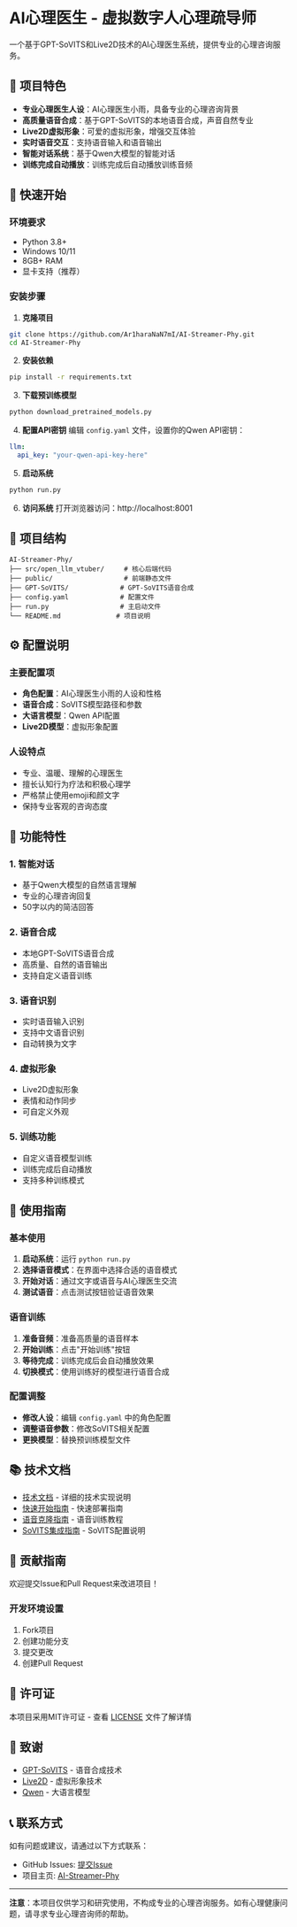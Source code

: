 # AI心理医生 - 虚拟数字人心理疏导师

一个基于GPT-SoVITS和Live2D技术的AI心理医生系统，提供专业的心理咨询服务。

## 🌟 项目特色

- **专业心理医生人设**：AI心理医生小雨，具备专业的心理咨询背景
- **高质量语音合成**：基于GPT-SoVITS的本地语音合成，声音自然专业
- **Live2D虚拟形象**：可爱的虚拟形象，增强交互体验
- **实时语音交互**：支持语音输入和语音输出
- **智能对话系统**：基于Qwen大模型的智能对话
- **训练完成自动播放**：训练完成后自动播放训练音频

## 🚀 快速开始

### 环境要求

- Python 3.8+
- Windows 10/11
- 8GB+ RAM
- 显卡支持（推荐）

### 安装步骤

1. **克隆项目**
```bash
git clone https://github.com/Ar1haraNaN7mI/AI-Streamer-Phy.git
cd AI-Streamer-Phy
```

2. **安装依赖**
```bash
pip install -r requirements.txt
```

3. **下载预训练模型**
```bash
python download_pretrained_models.py
```

4. **配置API密钥**
编辑 `config.yaml` 文件，设置你的Qwen API密钥：
```yaml
llm:
  api_key: "your-qwen-api-key-here"
```

5. **启动系统**
```bash
python run.py
```

6. **访问系统**
打开浏览器访问：http://localhost:8001

## 📁 项目结构

```
AI-Streamer-Phy/
├── src/open_llm_vtuber/     # 核心后端代码
├── public/                  # 前端静态文件
├── GPT-SoVITS/             # GPT-SoVITS语音合成
├── config.yaml             # 配置文件
├── run.py                  # 主启动文件
└── README.md              # 项目说明
```

## ⚙️ 配置说明

### 主要配置项

- **角色配置**：AI心理医生小雨的人设和性格
- **语音合成**：SoVITS模型路径和参数
- **大语言模型**：Qwen API配置
- **Live2D模型**：虚拟形象配置

### 人设特点

- 专业、温暖、理解的心理医生
- 擅长认知行为疗法和积极心理学
- 严格禁止使用emoji和颜文字
- 保持专业客观的咨询态度

## 🎯 功能特性

### 1. 智能对话
- 基于Qwen大模型的自然语言理解
- 专业的心理咨询回复
- 50字以内的简洁回答

### 2. 语音合成
- 本地GPT-SoVITS语音合成
- 高质量、自然的语音输出
- 支持自定义语音训练

### 3. 语音识别
- 实时语音输入识别
- 支持中文语音识别
- 自动转换为文字

### 4. 虚拟形象
- Live2D虚拟形象
- 表情和动作同步
- 可自定义外观

### 5. 训练功能
- 自定义语音模型训练
- 训练完成后自动播放
- 支持多种训练模式

## 🔧 使用指南

### 基本使用

1. **启动系统**：运行 `python run.py`
2. **选择语音模式**：在界面中选择合适的语音模式
3. **开始对话**：通过文字或语音与AI心理医生交流
4. **测试语音**：点击测试按钮验证语音效果

### 语音训练

1. **准备音频**：准备高质量的语音样本
2. **开始训练**：点击"开始训练"按钮
3. **等待完成**：训练完成后会自动播放效果
4. **切换模式**：使用训练好的模型进行语音合成

### 配置调整

- **修改人设**：编辑 `config.yaml` 中的角色配置
- **调整语音参数**：修改SoVITS相关配置
- **更换模型**：替换预训练模型文件

## 📚 技术文档

- [技术文档](TECHNICAL_DOCUMENTATION.md) - 详细的技术实现说明
- [快速开始指南](QUICK_START.md) - 快速部署指南
- [语音克隆指南](VOICE_CLONING_GUIDE.md) - 语音训练教程
- [SoVITS集成指南](SOVITS_INTEGRATION_GUIDE.md) - SoVITS配置说明

## 🤝 贡献指南

欢迎提交Issue和Pull Request来改进项目！

### 开发环境设置

1. Fork项目
2. 创建功能分支
3. 提交更改
4. 创建Pull Request

## 📄 许可证

本项目采用MIT许可证 - 查看 [LICENSE](LICENSE) 文件了解详情

## 🙏 致谢

- [GPT-SoVITS](https://github.com/RVC-Boss/GPT-SoVITS) - 语音合成技术
- [Live2D](https://www.live2d.com/) - 虚拟形象技术
- [Qwen](https://github.com/QwenLM/Qwen) - 大语言模型

## 📞 联系方式

如有问题或建议，请通过以下方式联系：

- GitHub Issues: [提交Issue](https://github.com/Ar1haraNaN7mI/AI-Streamer-Phy/issues)
- 项目主页: [AI-Streamer-Phy](https://github.com/Ar1haraNaN7mI/AI-Streamer-Phy)

---

**注意**：本项目仅供学习和研究使用，不构成专业的心理咨询服务。如有心理健康问题，请寻求专业心理咨询师的帮助。


